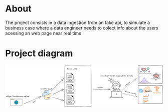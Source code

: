 # About
The project consists in a data ingestion from an fake api, to simulate a business case where a data engineer needs to colect info about the users acessing an web page near real time
# Project diagram
![plot](./imgs/arch.png)
